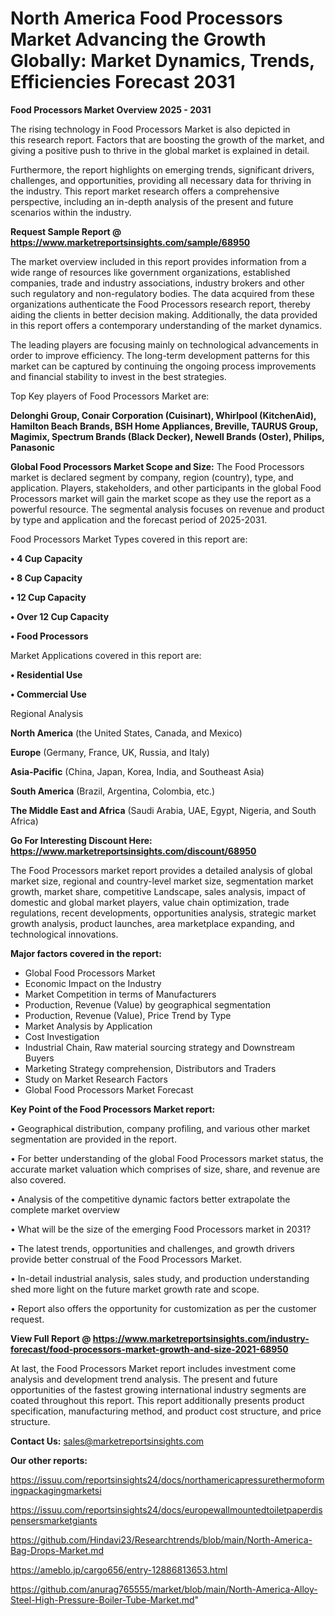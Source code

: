 # North America Food Processors Market Advancing the Growth Globally: Market Dynamics, Trends, Efficiencies Forecast 2031

<Strong> Food Processors Market Overview 2025 - 2031</strong>

The rising technology in Food Processors Market is also depicted in this research report. Factors that are boosting the growth of the market, and giving a positive push to thrive in the global market is explained in detail.

Furthermore, the report highlights on emerging trends, significant drivers, challenges, and opportunities, providing all necessary data for thriving in the industry. This report market research offers a comprehensive perspective, including an in-depth analysis of the present and future scenarios within the industry.

<strong>Request Sample Report @ <a href=https://www.marketreportsinsights.com/sample/68950>https://www.marketreportsinsights.com/sample/68950</a></strong>

The market overview included in this report provides information from a wide range of resources like government organizations, established companies, trade and industry associations, industry brokers and other such regulatory and non-regulatory bodies. The data acquired from these organizations authenticate the Food Processors research report, thereby aiding the clients in better decision making. Additionally, the data provided in this report offers a contemporary understanding of the market dynamics.

The leading players are focusing mainly on technological advancements in order to improve efficiency. The long-term development patterns for this market can be captured by continuing the ongoing process improvements and financial stability to invest in the best strategies.

Top Key players of Food Processors Market are:

<strong>Delonghi Group, Conair Corporation (Cuisinart), Whirlpool (KitchenAid), Hamilton Beach Brands, BSH Home Appliances, Breville, TAURUS Group, Magimix, Spectrum Brands (Black Decker), Newell Brands (Oster), Philips, Panasonic</strong>

<strong><b>Global Food Processors Market Scope and Size:</b></strong>
The Food Processors market is declared segment by company, region (country), type, and application. Players, stakeholders, and other participants in the global Food Processors market will gain the market scope as they use the report as a powerful resource. The segmental analysis focuses on revenue and product by type and application and the forecast period of 2025-2031.

Food Processors Market Types covered in this report are:

<strong>• 4 Cup Capacity

• 8 Cup Capacity

• 12 Cup Capacity

• Over 12 Cup Capacity

• Food Processors</strong>

Market Applications covered in this report are:

<strong>• Residential Use

• Commercial Use</strong> 

Regional Analysis

<strong>North America</strong> (the United States, Canada, and Mexico)

<strong>Europe</strong> (Germany, France, UK, Russia, and Italy)

<strong>Asia-Pacific</strong> (China, Japan, Korea, India, and Southeast Asia)

<strong>South America</strong> (Brazil, Argentina, Colombia, etc.)

<strong>The Middle East and Africa</strong> (Saudi Arabia, UAE, Egypt, Nigeria, and South Africa)

<strong>Go For Interesting Discount Here: <a href=https://www.marketreportsinsights.com/discount/68950>https://www.marketreportsinsights.com/discount/68950</a></strong>

The Food Processors market report provides a detailed analysis of global market size, regional and country-level market size, segmentation market growth, market share, competitive Landscape, sales analysis, impact of domestic and global market players, value chain optimization, trade regulations, recent developments, opportunities analysis, strategic market growth analysis, product launches, area marketplace expanding, and technological innovations.

<strong><b>Major factors covered in the report:</b></strong>
<ul>
  <li>Global Food Processors Market </li>
  <li>Economic Impact on the Industry</li>
  <li>Market Competition in terms of Manufacturers</li>
  <li>Production, Revenue (Value) by geographical segmentation</li>
  <li>Production, Revenue (Value), Price Trend by Type</li>
  <li>Market Analysis by Application</li>
  <li>Cost Investigation</li>
  <li>Industrial Chain, Raw material sourcing strategy and Downstream Buyers</li>
  <li>Marketing Strategy comprehension, Distributors and Traders</li>
  <li>Study on Market Research Factors</li>
  <li>Global Food Processors Market Forecast</li>
</ul>

<strong><b>Key Point of the Food Processors Market report:</b></strong>

• Geographical distribution, company profiling, and various other market segmentation are provided in the report.

• For better understanding of the global Food Processors market status, the accurate market valuation which comprises of size, share, and revenue are also covered.

• Analysis of the competitive dynamic factors better extrapolate the complete market overview

• What will be the size of the emerging Food Processors market in 2031?

• The latest trends, opportunities and challenges, and growth drivers provide better construal of the Food Processors Market.

• In-detail industrial analysis, sales study, and production understanding shed more light on the future market growth rate and scope.

• Report also offers the opportunity for customization as per the customer request.

<strong><b>View Full Report @ <a href=https://www.marketreportsinsights.com/industry-forecast/food-processors-market-growth-and-size-2021-68950>https://www.marketreportsinsights.com/industry-forecast/food-processors-market-growth-and-size-2021-68950</a></b></strong>


At last, the Food Processors Market report includes investment come analysis and development trend analysis. The present and future opportunities of the fastest growing international industry segments are coated throughout this report. This report additionally presents product specification, manufacturing method, and product cost structure, and price structure.

<strong>Contact Us:</strong>
sales@marketreportsinsights.com

<strong>Our other reports:</strong>

<a href=https://issuu.com/reportsinsights24/docs/northamericapressurethermoformingpackagingmarketsi>https://issuu.com/reportsinsights24/docs/northamericapressurethermoformingpackagingmarketsi</a>

<a href=https://issuu.com/reportsinsights24/docs/europewallmountedtoiletpaperdispensersmarketgiants>https://issuu.com/reportsinsights24/docs/europewallmountedtoiletpaperdispensersmarketgiants</a>

<a href=https://github.com/Hindavi23/Researchtrends/blob/main/North-America-Bag-Drops-Market.md>https://github.com/Hindavi23/Researchtrends/blob/main/North-America-Bag-Drops-Market.md</a>

<a href=https://ameblo.jp/cargo656/entry-12886813653.html>https://ameblo.jp/cargo656/entry-12886813653.html</a>

<a href=https://github.com/anurag765555/market/blob/main/North-America-Alloy-Steel-High-Pressure-Boiler-Tube-Market.md>https://github.com/anurag765555/market/blob/main/North-America-Alloy-Steel-High-Pressure-Boiler-Tube-Market.md</a>"

